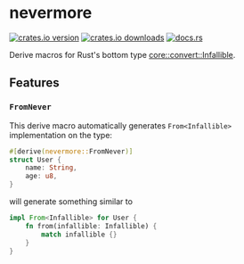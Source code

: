 # nevermore

[![crates.io version](https://img.shields.io/crates/v/nevermore?style=flat-square)][crates.io]
[![crates.io downloads](https://img.shields.io/crates/d/nevermore?style=flat-square)][crates.io]
[![docs.rs](https://img.shields.io/docsrs/nevermore?style=flat-square)][docs.rs]

Derive macros for Rust's bottom type [core::convert::Infallible][Infallible].

## Features

### `FromNever`

This derive macro automatically generates `From<Infallible>` implementation on the type:

```rust
#[derive(nevermore::FromNever)]
struct User {
    name: String,
    age: u8,
}
```

will generate something similar to

```rust
impl From<Infallible> for User {
    fn from(infallible: Infallible) {
        match infallible {}
    }
}
```

[crates.io]: https://crates.io/crates/nevermore
[docs.rs]: https://docs.rs/nevermore
[Infallible]: https://doc.rust-lang.org/stable/core/convert/enum.Infallible.html
